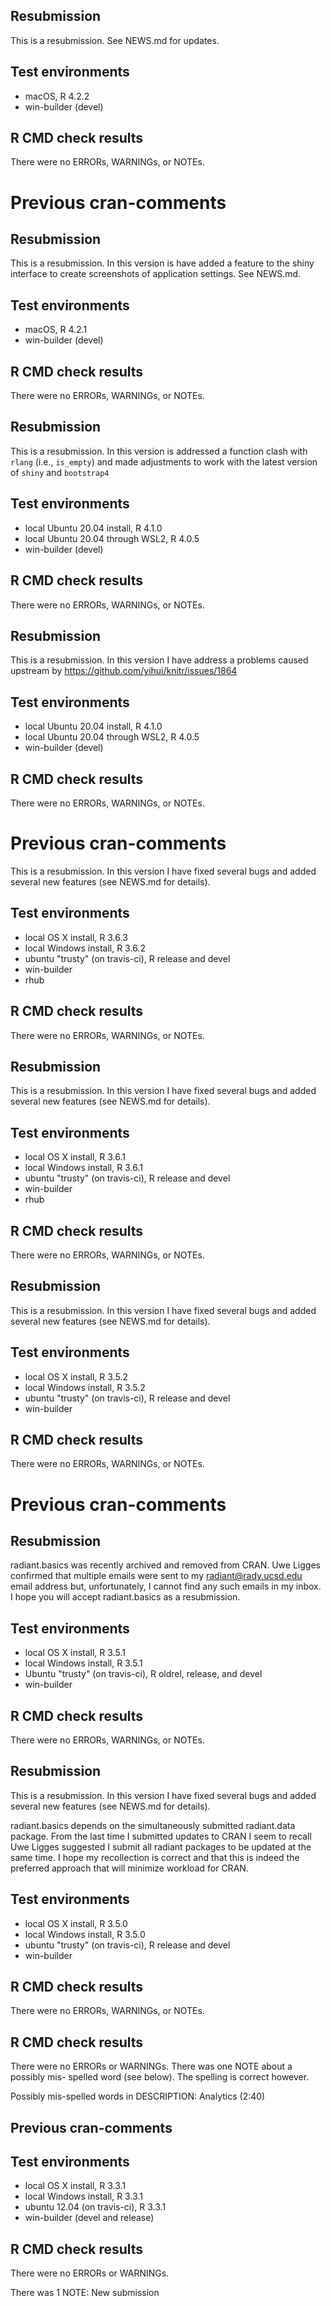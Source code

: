 ## Resubmission

This is a resubmission. See NEWS.md for updates. 

## Test environments

* macOS, R 4.2.2
* win-builder (devel)

## R CMD check results

There were no ERRORs, WARNINGs, or NOTEs. 

# Previous cran-comments

## Resubmission

This is a resubmission. In this version is have added a feature to the shiny interface to create screenshots of application settings. See NEWS.md. 

## Test environments

* macOS, R 4.2.1
* win-builder (devel)

## R CMD check results

There were no ERRORs, WARNINGs, or NOTEs. 

## Resubmission

This is a resubmission. In this version is addressed a function clash with `rlang` (i.e., `is_empty`) and made adjustments to work with the latest version of `shiny` and `bootstrap4`

## Test environments

* local Ubuntu 20.04 install, R 4.1.0
* local Ubuntu 20.04 through WSL2, R 4.0.5
* win-builder (devel)

## R CMD check results

There were no ERRORs, WARNINGs, or NOTEs. 


## Resubmission

This is a resubmission. In this version I have address a problems caused upstream by https://github.com/yihui/knitr/issues/1864

## Test environments

* local Ubuntu 20.04 install, R 4.1.0
* local Ubuntu 20.04 through WSL2, R 4.0.5
* win-builder (devel)

## R CMD check results

There were no ERRORs, WARNINGs, or NOTEs. 

# Previous cran-comments


This is a resubmission. In this version I have fixed several bugs and added several new features (see NEWS.md for details).

## Test environments

* local OS X install, R 3.6.3
* local Windows install, R 3.6.2
* ubuntu "trusty" (on travis-ci), R release and devel
* win-builder
* rhub

## R CMD check results

There were no ERRORs, WARNINGs, or NOTEs. 


## Resubmission

This is a resubmission. In this version I have fixed several bugs and added several new features (see NEWS.md for details).

## Test environments

* local OS X install, R 3.6.1
* local Windows install, R 3.6.1
* ubuntu "trusty" (on travis-ci), R release and devel
* win-builder
* rhub

## R CMD check results

There were no ERRORs, WARNINGs, or NOTEs. 

## Resubmission

This is a resubmission. In this version I have fixed several bugs and added several new features (see NEWS.md for details).

## Test environments

* local OS X install, R 3.5.2
* local Windows install, R 3.5.2
* ubuntu "trusty" (on travis-ci), R release and devel
* win-builder

## R CMD check results

There were no ERRORs, WARNINGs, or NOTEs. 

# Previous cran-comments

## Resubmission

radiant.basics was recently archived and removed from CRAN. Uwe Ligges confirmed that multiple emails were sent to my radiant@rady.ucsd.edu email address but, unfortunately, I cannot find any such emails in my inbox. I hope you will accept radiant.basics as a resubmission.

## Test environments

* local OS X install, R 3.5.1
* local Windows install, R 3.5.1
* Ubuntu "trusty" (on travis-ci), R oldrel, release, and devel
* win-builder

## R CMD check results

There were no ERRORs, WARNINGs, or NOTEs. 

## Resubmission

This is a resubmission. In this version I have fixed several bugs and added several new features (see NEWS.md for details).

radiant.basics depends on the simultaneously submitted radiant.data package. From the last time I submitted updates to CRAN I seem to recall Uwe Ligges suggested I submit all radiant packages to be updated at the same time. I hope my recollection is correct and that this is indeed the preferred approach that will minimize workload for CRAN.

## Test environments

* local OS X install, R 3.5.0
* local Windows install, R 3.5.0
* ubuntu "trusty" (on travis-ci), R release and devel
* win-builder

## R CMD check results

There were no ERRORs, WARNINGs, or NOTEs. 

## R CMD check results

There were no ERRORs or WARNINGs. There was one NOTE about a possibly mis-
spelled word (see below). The spelling is correct however.

Possibly mis-spelled words in DESCRIPTION:
  Analytics (2:40)

## Previous cran-comments

## Test environments

* local OS X install, R 3.3.1
* local Windows install, R 3.3.1
* ubuntu 12.04 (on travis-ci), R 3.3.1
* win-builder (devel and release)

## R CMD check results
There were no ERRORs or WARNINGs.

There was 1 NOTE: New submission
